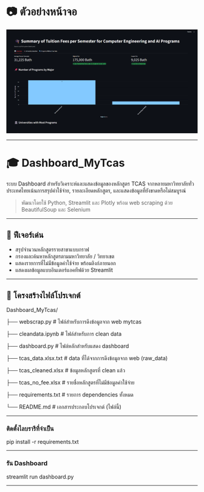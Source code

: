 # 📷 ตัวอย่างหน้าจอ

![ตัวอย่าง Dashboard](Picture/dashboard_preview.png)

---



# 🎓 Dashboard_MyTcas

ระบบ Dashboard สำหรับวิเคราะห์และแสดงข้อมูลของหลักสูตร TCAS จากหลายมหาวิทยาลัยทั่วประเทศไทยเน้นการสรุปค่าใช้จ่าย, รายละเอียดหลักสูตร, และแสดงข้อมูลที่ยังขาดหรือไม่สมบูรณ์

> พัฒนาโดยใช้ Python, Streamlit และ Plotly พร้อม web scraping ด้วย BeautifulSoup และ Selenium

---

## 📌 ฟีเจอร์เด่น

* สรุปจำนวนหลักสูตรรายสาขาแบบกราฟ
* กรองและค้นหาหลักสูตรตามมหาวิทยาลัย / วิทยาเขต
* แสดงรายการที่ไม่มีข้อมูลค่าใช้จ่าย พร้อมลิงก์ภายนอก
* แสดงผลข้อมูลแบบอินเตอร์แอคทีฟด้วย Streamlit

---

## 📁 โครงสร้างไฟล์โปรเจกต์

Dashboard_MyTcas/

├── webscrap.py              # ไฟล์สำหรับการดึงข้อมูลจาก web mytcas

├── cleandata.ipynb          # ไฟล์สำหรับการ clean data

├── dashboard.py              # ไฟล์หลักสำหรับแสดง dashboard

├── tcas_data.xlsx.txt          # data ที่ได้จากการดึงข้อมูลจาก web (raw_data)

├── tcas_cleaned.xlsx       # ข้อมูลหลักสูตรที่ clean แล้ว

├── tcas_no_fee.xlsx          # รายชื่อหลักสูตรที่ไม่มีข้อมูลค่าใช้จ่าย

├── requirements.txt          # รายการ dependencies ทั้งหมด

└── README.md                 # เอกสารประกอบโปรเจกต์ (ไฟล์นี้)

---

### ติดตั้งไลบรารีที่จำเป็น

pip install -r requirements.txt

---

### รัน Dashboard

streamlit run dashboard.py

---
